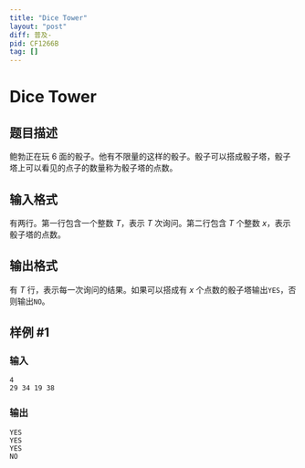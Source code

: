 ```yaml
---
title: "Dice Tower"
layout: "post"
diff: 普及-
pid: CF1266B
tag: []
---
```


# Dice Tower

## 题目描述

鲍勃正在玩 $6$ 面的骰子。他有不限量的这样的骰子。骰子可以搭成骰子塔，骰子塔上可以看见的点子的数量称为骰子塔的点数。

## 输入格式

有两行。第一行包含一个整数 $T$，表示 $T$ 次询问。第二行包含 $T$ 个整数 $x$，表示骰子塔的点数。

## 输出格式

有 $T$ 行，表示每一次询问的结果。如果可以搭成有 $x$ 个点数的骰子塔输出`YES`，否则输出`NO`。

## 样例 #1

### 输入

```
4
29 34 19 38

```

### 输出

```
YES
YES
YES
NO

```

